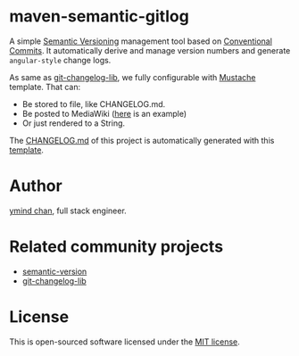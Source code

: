 # maven-semantic-gitlog

A simple [Semantic Versioning](https://semver.org/) management tool based on [Conventional Commits](https://conventionalcommits.org).
It automatically derive and manage version numbers and generate `angular-style` change logs.

As same as [git-changelog-lib](https://github.com/tomasbjerre/git-changelog-lib), we fully configurable with [Mustache](http://mustache.github.io/) template. That can:

* Be stored to file, like CHANGELOG.md.
* Be posted to MediaWiki ([here](https://github.com/tomasbjerre/git-changelog-lib/tree/screenshots/sandbox) is an example)
* Or just rendered to a String.

The [CHANGELOG.md](https://github.com/ymind/maven-semantic-gitlog/blob/master/CHANGELOG.md) of this project is automatically generated with this [template](https://github.com/ymind/maven-semantic-gitlog/blob/master/config/gitlog/CHANGELOG.tpl.md).

# Author

[ymind chan](https://github.com/ymind), full stack engineer.

# Related community projects

* [semantic-version](https://github.com/skuzzle/semantic-version)
* [git-changelog-lib](https://github.com/tomasbjerre/git-changelog-lib)

# License

This is open-sourced software licensed under the [MIT license](https://opensource.org/licenses/MIT).
